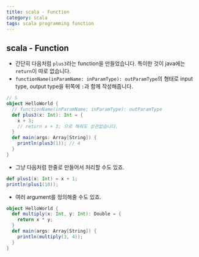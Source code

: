 ```yaml
---
title: scala - Function 
category: scala
tags: scala programming function
---
```


## scala - Function 

- 간단히 다음처럼 `plus3`라는 function을 만들었습니다. 특이한 것이 java에는 `return`이 따로 없습니다.
- `functionName(inParamName: inParamType): outParamType`의 형태로 input type, output type을 뒤쪽에 `:`과 함께 작성해줍니다.

```scala
// S
object HelloWorld {
  // functionName(inParamName: inParamType): outParamType
  def plus3(x: Int): Int = {
    x + 3;
    // return x + 3; 으로 해줘도 상관없습니다.
  }
  def main(args: Array[String]) {
    println(plus3(1)); // 4
  }
}
```

- 그냥 다음처럼 한줄로 만들어서 처리할 수도 있죠.

```scala
def plus1(x: Int) = x + 1;
println(plus1(10));
```

- 여러 argument를 정의해줄 수도 있죠.

```scala
object HelloWorld {
  def multiply(x: Int, y: Int): Double = {
    return x * y;
  }
  def main(args: Array[String]) {
    println(multiply(3, 4));
  }
}
```
